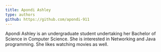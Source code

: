 ```yaml
---
title: Apondi Ashley
type: authors
github: https://github.com/apondi-911
---
```

Apondi Ashley is an undergraduate student undertaking her Bachelor of Science in Computer Science. She is interested in Networking and Java programming. She likes watching movies as well.

